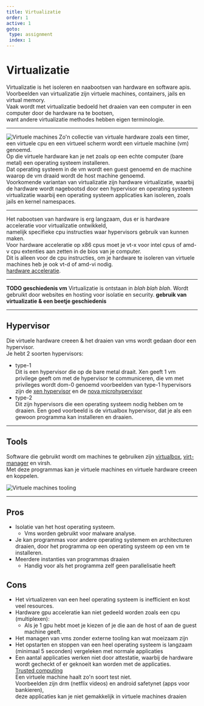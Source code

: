 ```yaml
---
title: Virtualizatie
order: 1
active: 1
goto:
 type: assignment
 index: 1
---
```


# Virtualizatie

Virtualizatie is het isoleren en naabootsen van hardware en software apis.  
Voorbeelden van virtualizatie zijn virtuele machines, containers, jails en virtual memory.  
Vaak wordt met virtualizatie bedoeld het draaien van een computer in een computer door de hardware na te bootsen,  
want andere virtualizatie methodes hebben eigen terminologie.

---

![Virtuele machines](virtual-machines.png)
Zo'n collectie van virtuale hardware zoals een timer, een virtuele cpu en een virtueel scherm wordt een virtuele machine (vm) genoemd.  
Op die virtuele hardware kan je net zoals op een echte computer (bare metal) een operating systeem installeren.  
Dat operating systeem in de vm wordt een guest genoemd en de machine waarop de vm draaid wordt de host machine genoemd.  
Voorkomende variantan van virtualizatie zijn hardware virtualizatie, waarbij de hardware wordt nagebootsd door een hypervisor en operating systeem virtualizatie waarbij een operating systeem applicaties kan isoleren, zoals jails en kernel namespaces.

---

Het nabootsen van hardware is erg langzaam, dus er is hardware acceleratie voor virtualizatie ontwikkeld,  
namelijk specifieke cpu instructies waar hypervisors gebruik van kunnen maken.  
Voor hardware acceleratie op x86 cpus moet je vt-x voor intel cpus of amd-v cpu extenties aan zetten in de bios van je computer.  
Dit is alleen voor de cpu instructies, om je hardware te isoleren van virtuele machines heb je ook vt-d of amd-vi nodig.  
[hardware acceleratie](https://en.wikipedia.org/wiki/Intel_VT-d?lang=en#Hardware-assisted_virtualization).

---

**TODO geschiedenis vm**
Virtualizatie is ontstaan in *blah blah blah*.
Wordt gebruikt door websites en hosting voor isolatie en security.
**gebruik van virtualizatie & een beetje geschiedenis**


---

## Hypervisor

Die virtuele hardware creeen & het draaien van vms wordt gedaan door een hypervisor.  
Je hebt 2 soorten hypervisors:  
- type-1  
    Dit is een hypervisor die op de bare metal draait.
    Xen geeft 1 vm privilege geeft om met de hypervisor te communiceren, die vm met privileges wordt dom-0 genoemd
    voorbeelden van type-1 hypervisors zijn de [xen hypervisor](https://xenproject.org) en de [nova microhypervisor](https://github.com/udosteinberg/NOVA)
- type-2  
    Dit zijn hypervisors die een operating systeem nodig hebben om te draaien.
    Een goed voorbeeld is de virtualbox hypervisor, dat je als een gewoon programma kan installeren en draaien.


---

## Tools

Software die gebruikt wordt om machines te gebruiken zijn [virtualbox](https://www.virtualbox.org/), [virt-manager](https://virt-manager.org/) en virsh.  
Met deze programmas kan je virtuele machines en virtuele hardware creeen en koppelen.

![Virtuele machines tooling](virt-tools-v7.svg)

---

## Pros
- Isolatie van het host operating systeem.
    - Vms worden gebruikt voor malware analyse.
- Je kan programmas voor andere operating systemem en architecturen draaien, door het programma op een operating systeem op een vm te installeren.
- Meerdere instanties van programmas draaien
    - Handig voor als het programma zelf geen parallelisatie heeft


## Cons
- Het virtualizeren van een heel operating systeem is inefficient en kost veel resources.
- Hardware gpu acceleratie kan niet gedeeld worden zoals een cpu (multiplexen):
    - Als je 1 gpu hebt moet je kiezen of je die aan de host of aan de guest machine geeft.
- Het managen van vms zonder externe tooling kan wat moeizaam zijn
- Het opstarten en stoppen van een heel operating systeem is langzaam (minimaal 5 seconden) vergeleken met normale applicaties
- Een aantal applicaties werken niet door attestatie,
  waarbij de hardware wordt gecheckt of er geknoeit kan worden met de applicaties.  
  [Trusted computing](https://en.wikipedia.org/wiki/Trusted_Computing?lang=en)  
  Een virtuele machine haalt zo'n soort test niet.  
  Voorbeelden zijn drm (netflix videos) en android safetynet (apps voor bankieren),  
  deze applicaties kan je niet gemakkelijk in virtuele machines draaien  
